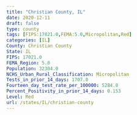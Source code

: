 ```yaml
---
title: "Christian County, IL"
date: 2020-12-11
draft: false
type: county
tags: [FIPS:17021.0,FEMA:5.0,Micropolitan,Red]
categories: [IL]
County: Christian County
State: IL
FIPS: 17021.0
FEMA_Region: 5.0
Population: 32304.0
NCHS_Urban_Rural_Classification: Micropolitan
Tests_in_prior_14_days: 1707.0
Fourteen_day_test_rate_per_100000: 5284.0
Percent_Positivity_in_prior_14_days: 0.153
Level: Red
url: /states/IL/christian-county
---
```



